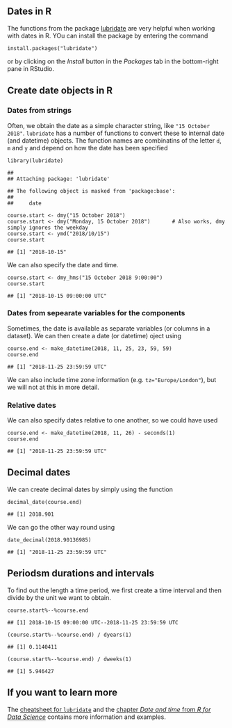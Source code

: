 Dates in R
----------

The functions from the package
[lubridate](Temperatures%20in%20Eskdalemuir) are very helpful when
working with dates in R. YOu can install the package by entering the
command

    install.packages("lubridate")

or by clicking on the *Install* button in the *Packages* tab in the
bottom-right pane in RStudio.

Create date objects in R
------------------------

### Dates from strings

Often, we obtain the date as a simple character string, like
`"15 October 2018"`. `lubridate` has a number of functions to convert
these to internal date (and datetime) objects. The function names are
combinatins of the letter `d`, `m` and `y` and depend on how the date
has been specified

    library(lubridate)

    ## 
    ## Attaching package: 'lubridate'

    ## The following object is masked from 'package:base':
    ## 
    ##     date

    course.start <- dmy("15 October 2018")
    course.start <- dmy("Monday, 15 October 2018")       # Also works, dmy simply ignores the weekday
    course.start <- ymd("2018/10/15")
    course.start

    ## [1] "2018-10-15"

We can also specify the date and time.

    course.start <- dmy_hms("15 October 2018 9:00:00")
    course.start

    ## [1] "2018-10-15 09:00:00 UTC"

### Dates from sepearate variables for the components

Sometimes, the date is available as separate variables (or columns in a
dataset). We can then create a date (or datetime) oject using

    course.end <- make_datetime(2018, 11, 25, 23, 59, 59)
    course.end

    ## [1] "2018-11-25 23:59:59 UTC"

We can also include time zone information (e.g. `tz="Europe/London"`),
but we will not at this in more detail.

### Relative dates

We can also specify dates relative to one another, so we could have used

    course.end <- make_datetime(2018, 11, 26) - seconds(1)
    course.end

    ## [1] "2018-11-25 23:59:59 UTC"

Decimal dates
-------------

We can create decimal dates by simply using the function

    decimal_date(course.end)

    ## [1] 2018.901

We can go the other way round using

    date_decimal(2018.90136985)

    ## [1] "2018-11-25 23:59:59 UTC"

Periodsm durations and intervals
--------------------------------

To find out the length a time period, we first create a time interval
and then divide by the unit we want to obtain.

    course.start%--%course.end

    ## [1] 2018-10-15 09:00:00 UTC--2018-11-25 23:59:59 UTC

    (course.start%--%course.end) / dyears(1)

    ## [1] 0.1140411

    (course.start%--%course.end) / dweeks(1)

    ## [1] 5.946427

If you want to learn more
-------------------------

The [cheatsheet for
`lubridate`](https://rawgit.com/rstudio/cheatsheets/master/lubridate.pdf)
and the [chapter *Date and time* from *R for Data
Science*](http://r4ds.had.co.nz/dates-and-times.html) contains more
information and examples.
